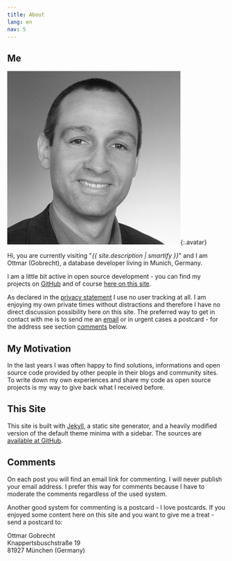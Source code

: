 ```yaml
---
title: About
lang: en
nav: 5
---
```


## Me

![Avatar](/assets/avatar.jpeg){:.avatar}

Hi, you are currently visiting "*{{ site.description | smartify }}*" and I am Ottmar (Gobrecht), a database developer living in Munich, Germany.

I am a little bit active in open source development - you can find my projects on [GitHub][1] and of course [here on this site][2].

As declared in the [privacy statement][3] I use no user tracking at all. I am enjoying my own private times without distractions and therefore I have no direct discussion possibility here on this site. The preferred way to get in contact with me is to send me an [email][4] or in urgent cases a postcard - for the address see section [comments][5] below.


## My Motivation

In the last years I was often happy to find solutions, informations and open source code provided by other people in their blogs and community sites. To write down my own experiences and share my code as open source projects is my way to give back what I received before.


## This Site

This site is built with [Jekyll][6], a static site generator, and a heavily modified version of the default theme minima with a sidebar. The sources are [available at GitHub][7].


## Comments

On each post you will find an email link for commenting. I will never publish your email address. I prefer this way for comments because I have to moderate the comments regardless of the used system.

Another good system for commenting is a postcard - I love postcards. If you enjoyed some content here on this site and you want to give me a treat - send a postcard to:

Ottmar Gobrecht  
Knappertsbuschstraße 19  
81927 München (Germany)



[1]: https://github.com/ogobrecht
[2]: /projects
[3]: /privacy-statement
[5]: #comments
[4]: mailto:{{site.author.email}}
[6]: https://jekyllrb.com
[7]: https://github.com/ogobrecht/ogobrecht.github.io
